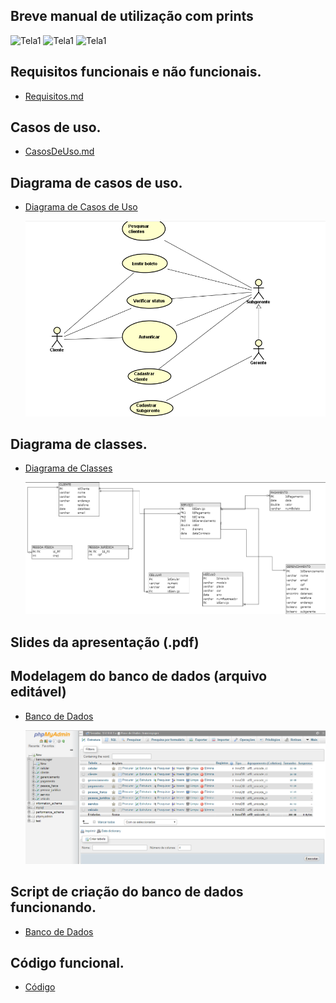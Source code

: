 ## Breve manual de utilização com prints

![Tela1]()
![Tela1]()
![Tela1]()

## Requisitos funcionais e não funcionais.

- [Requisitos.md](https://github.com/cp2-dc-info-projeto-final-2018/requisitos-sysger/blob/master/Documentacao/Requisitos.md)

## Casos de uso.

- [CasosDeUso.md](https://github.com/cp2-dc-info-projeto-final-2018/requisitos-sysger/blob/master/Documentacao/CasosDeUso.md)

## Diagrama de casos de uso.

- [Diagrama de Casos de Uso](https://github.com/cp2-dc-info-projeto-final-2018/requisitos-sysger/blob/master/Documentacao/Diagrama%20de%20classe.asta)

  ![Casos de Uso](https://github.com/cp2-dc-info-projeto-final-2018/requisitos-sysger/blob/master/FotosTelas/casosdeuso.PNG)

## Diagrama de classes.

- [Diagrama de Classes](https://github.com/cp2-dc-info-projeto-final-2018/requisitos-sysger/blob/master/Documentacao/UseCase%20Diagram1.asta)

  ![Casos de Uso](https://github.com/cp2-dc-info-projeto-final-2018/requisitos-sysger/blob/master/FotosTelas/DiagramadeClasses.PNG)


## Slides da apresentação (.pdf)

## Modelagem do banco de dados (arquivo editável)

- [Banco de Dados](https://github.com/cp2-dc-info-projeto-final-2018/requisitos-sysger/blob/master/Codigo/Bancodedados.sql)

  ![Bancodedados1](https://github.com/cp2-dc-info-projeto-final-2018/requisitos-sysger/blob/master/FotosTelas/Modelagembanco.PNG)

## Script de criação do banco de dados funcionando.

- [Banco de Dados](https://github.com/cp2-dc-info-projeto-final-2018/requisitos-sysger/blob/master/Codigo/Bancodedados.sql)

## Código funcional.

- [Código](https://github.com/cp2-dc-info-projeto-final-2018/requisitos-sysger/tree/master/Codigo)
